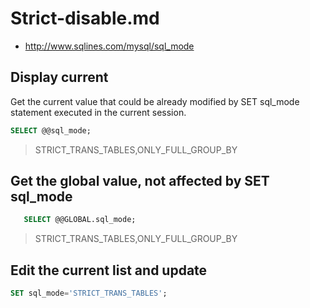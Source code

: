 # Strict-disable.md

* http://www.sqlines.com/mysql/sql_mode

## Display current

Get the current value that could be already modified by SET sql_mode statement
executed in the current session.

```sql
SELECT @@sql_mode;
```
> STRICT_TRANS_TABLES,ONLY_FULL_GROUP_BY
 
## Get the global value, not affected by SET sql_mode
```sql
   SELECT @@GLOBAL.sql_mode;
```
> STRICT_TRANS_TABLES,ONLY_FULL_GROUP_BY

## Edit the current list and update

```sql
SET sql_mode='STRICT_TRANS_TABLES';
```
